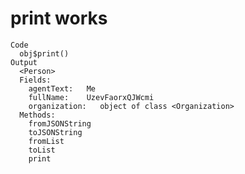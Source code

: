 # print works

    Code
      obj$print()
    Output
      <Person>
      Fields:
      	agentText:	 Me 
      	fullName:	 UzevFaorxQJWcmi 
      	organization:	object of class <Organization> 
      Methods:
      	fromJSONString
      	toJSONString
      	fromList
      	toList
      	print

